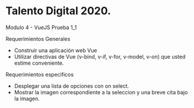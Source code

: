 # Talento Digital 2020.

Modulo 4 - VueJS Prueba 1_1

Requerimientos Generales
-	Construir una aplicación web Vue
-	Utilizar directivas de Vue (v-bind, v-if, v-for, v-model, v-on) que usted estime conveniente.

Requerimientos especificos
-	Desplegar una lista de opciones con on select.
-	Mostrar la imagen correspondiente a la seleccion y una breve cita bajo la imagen.